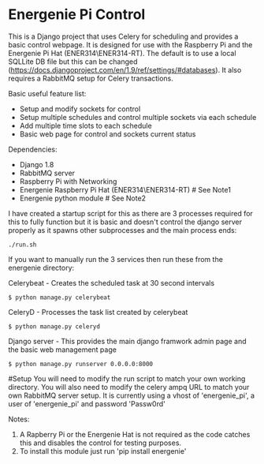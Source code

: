 # Energenie Pi Control

This is a Django project that uses Celery for scheduling and provides a basic control webpage.  It is designed for use with the Raspberry Pi and the Energenie Pi Hat (ENER314\ENER314-RT).  The default is to use a local SQLLite DB file but this can be changed (https://docs.djangoproject.com/en/1.9/ref/settings/#databases). It also requires a RabbitMQ setup for Celery transactions.

Basic useful feature list:

 * Setup and modify sockets for control
 * Setup multiple schedules and control multiple sockets via each schedule
 * Add multiple time slots to each schedule
 * Basic web page for control and sockets current status

Dependencies:

 * Django 1.8
 * RabbitMQ server
 * Raspberry Pi with Networking
 * Energenie Raspberry Pi Hat (ENER314\ENER314-RT)   # See Note1
 * Energenie python module # See Note2


I have created a startup script for this as there are 3 processes required for this to fully function but it is basic and doesn't control the django server properly as it spawns other subprocesses and the main process ends:
```
./run.sh
```
If you want to manually run the 3 services then run these from the energenie directory:

Celerybeat - Creates the scheduled task at 30 second intervals
```
$ python manage.py celerybeat
```
CeleryD - Processes the task list created by celerybeat
```
$ python manage.py celeryd
```
Django server - This provides the main django framwork admin page and the basic web management page
```
$ python manage.py runserver 0.0.0.0:8000
```

#Setup
You will need to modify the run script to match your own working directory.  You will also need to modify the celery ampq URL to match your own RabbitMQ server setup.  It is currently using a vhost of 'energenie_pi', a user of 'energenie_pi' and password 'Passw0rd'

Notes:

1. A Rapberry Pi or the Energenie Hat is not required as the code catches this and disables the control for testing purposes.
2. To install this module just run 'pip install energenie'
